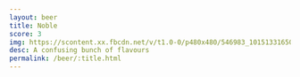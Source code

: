 ```yaml
---
layout: beer
title: Noble
score: 3
img: https://scontent.xx.fbcdn.net/v/t1.0-0/p480x480/546983_10151331650653745_1841706536_n.jpg?oh=e264e610a4d639d762aa4008b602472f&oe=58D5B5AC
desc: A confusing bunch of flavours
permalink: /beer/:title.html
---
```

